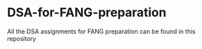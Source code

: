 # DSA-for-FANG-preparation
All the DSA assignments for FANG preparation can be found in this repository
